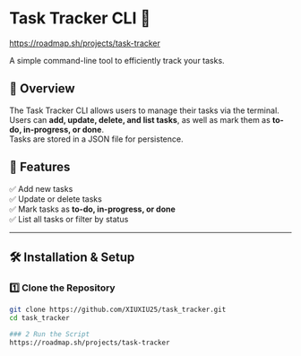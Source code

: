 # Task Tracker CLI 🚀  
https://roadmap.sh/projects/task-tracker

A simple command-line tool to efficiently track your tasks.

## 📖 Overview  
The Task Tracker CLI allows users to manage their tasks via the terminal.  
Users can **add, update, delete, and list tasks**, as well as mark them as **to-do, in-progress, or done**.  
Tasks are stored in a JSON file for persistence.

## 🎯 Features  
✅ Add new tasks  
✅ Update or delete tasks  
✅ Mark tasks as **to-do, in-progress, or done**  
✅ List all tasks or filter by status  

---

## 🛠️ Installation & Setup  

### 1️⃣ Clone the Repository  
```sh
git clone https://github.com/XIUXIU25/task_tracker.git
cd task_tracker

### 2 Run the Script
https://roadmap.sh/projects/task-tracker
